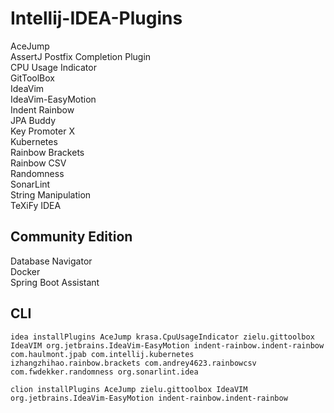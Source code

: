 # Intellij-IDEA-Plugins
AceJump  
AssertJ Postfix Completion Plugin  
CPU Usage Indicator  
GitToolBox  
IdeaVim  
IdeaVim-EasyMotion  
Indent Rainbow  
JPA Buddy  
Key Promoter X  
Kubernetes  
Rainbow Brackets  
Rainbow CSV  
Randomness  
SonarLint  
String Manipulation  
TeXiFy IDEA
## Community Edition
Database Navigator  
Docker  
Spring Boot Assistant  
## CLI
```
idea installPlugins AceJump krasa.CpuUsageIndicator zielu.gittoolbox IdeaVIM org.jetbrains.IdeaVim-EasyMotion indent-rainbow.indent-rainbow com.haulmont.jpab com.intellij.kubernetes izhangzhihao.rainbow.brackets com.andrey4623.rainbowcsv com.fwdekker.randomness org.sonarlint.idea
```
```
clion installPlugins AceJump zielu.gittoolbox IdeaVIM org.jetbrains.IdeaVim-EasyMotion indent-rainbow.indent-rainbow
```

